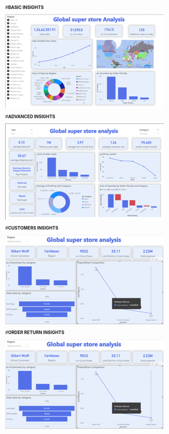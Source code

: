 #**BASIC INSIGHTS**

![Basic Insights](https://github.com/amith7025/Global-store-analysis/blob/main/Screenshot%202023-12-30%20204247.png)

#**ADVANCED INSIGHTS**

![Advanced Insights](https://github.com/amith7025/Global-store-analysis/blob/main/Screenshot%202023-12-31%20073213.png)


#**CUSTOMERS INSIGHTS**

![Customers Insights](https://github.com/amith7025/Global-store-analysis/blob/main/Screenshot%202023-12-31%20114036.png)

#**ORDER RETURN INSIGHTS**

![Customers Insights](https://github.com/amith7025/Global-store-analysis/blob/main/Screenshot%202023-12-31%20114036.png)
